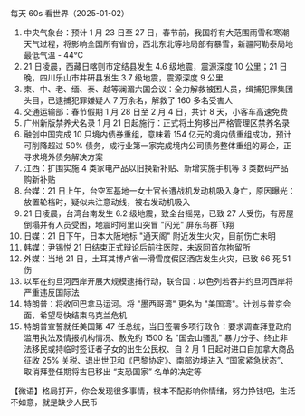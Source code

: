 每天 60s 看世界（2025-01-02）

1. 中央气象台：预计 1 月 23 日至 27 日，春节前，我国将有大范围雨雪和寒潮天气过程，将影响全国所有省份，西北东北等地局部有暴雪，新疆阿勒泰局地最低气温 - 44℃
2. 21 日凌晨，西藏日喀则市定结县发生 4.6 级地震，震源深度 10 公里；21 日晚，四川乐山市井研县发生 3.7 级地震，震源深度 9 公里
3. 柬、中、老、缅、泰、越等澜湄六国会议：全力解救被困人员，缉捕犯罪集团头目，已逮捕犯罪嫌疑人 7 万余名，解救了 160 多名受害人
4. 交通运输部：春节假期 1 月 28 日至 2 月 4 日，共计 8 天，小客车高速免费
5. 广州新版禁养犬名录 1 月 21 日起施行：正式将土狗移出严格管理区禁养名录
6. 融创中国完成 10 只境内债券重组，意味着 154 亿元的境内债重组成功，预计可削降超过 50% 债务，成行业第一家完成境内公司债务整体重组的房企，正寻求境外债务解决方案
7. 江西：扩围实施 4 类家电产品以旧换新补贴、新增实施手机等 3 类数码产品购新补贴
8. 台媒：21 日上午，台空军基地一女士官长遭战机发动机吸入身亡，原因曝光：放置轮档时，疑似未注意动线，被右发动机吸入
9. 21 日凌晨，台湾台南发生 6.2 级地震，致全台摇晃，已致 27 人受伤，有房屋倒塌并有人员受困，地震时阿里山突冒 "闪光" 屏东鸟群飞翔
10. 日媒：21 日下午，日本大阪地标 "通天阁" 附近发生火灾，目前伤亡未明
11. 韩媒：尹锡悦 21 日结束正式辩论后前往医院，未返回首尔拘留所
12. 外媒：当地 21 日，土耳其博卢省一滑雪度假区酒店发生火灾，已致 66 死 51 伤
13. 以军在约旦河西岸开展大规模逮捕行动，联合国：以色列若吞并约旦河西岸将严重违反国际法
14. 特朗普：将收回巴拿马运河。将 "墨西哥湾" 更名为 "美国湾"。计划与普京会面，希望尽快结束乌克兰危机
15. 特朗普宣誓就任美国第 47 任总统，当日签署多项行政令：要求调查拜登政府滥用执法及情报机构情况、赦免约 1500 名 "国会山骚乱" 暴力分子、终止非法移民或持临时签证者子女的出生公民权、自 2 月 1 日起对进口自加拿大商品征收 25% 关税、退出世卫和《巴黎协定》、南部边境进入 “国家紧急状态”、取消拜登任期将古巴移出 “支恐国家” 名单的决定等

【微语】格局打开，你会发现很多事情，根本不配影响你情绪，努力挣钱吧，生活不如意，就是缺少人民币